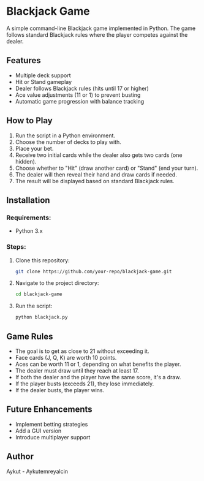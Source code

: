 # Blackjack Game

A simple command-line Blackjack game implemented in Python. The game follows standard Blackjack rules where the player competes against the dealer.

## Features
- Multiple deck support
- Hit or Stand gameplay
- Dealer follows Blackjack rules (hits until 17 or higher)
- Ace value adjustments (11 or 1) to prevent busting
- Automatic game progression with balance tracking

## How to Play
1. Run the script in a Python environment.
2. Choose the number of decks to play with.
3. Place your bet.
4. Receive two initial cards while the dealer also gets two cards (one hidden).
5. Choose whether to "Hit" (draw another card) or "Stand" (end your turn).
6. The dealer will then reveal their hand and draw cards if needed.
7. The result will be displayed based on standard Blackjack rules.

## Installation
### Requirements:
- Python 3.x

### Steps:
1. Clone this repository:
   ```sh
   git clone https://github.com/your-repo/blackjack-game.git
   ```
2. Navigate to the project directory:
   ```sh
   cd blackjack-game
   ```
3. Run the script:
   ```sh
   python blackjack.py
   ```

## Game Rules
- The goal is to get as close to 21 without exceeding it.
- Face cards (J, Q, K) are worth 10 points.
- Aces can be worth 11 or 1, depending on what benefits the player.
- The dealer must draw until they reach at least 17.
- If both the dealer and the player have the same score, it's a draw.
- If the player busts (exceeds 21), they lose immediately.
- If the dealer busts, the player wins.

## Future Enhancements
- Implement betting strategies
- Add a GUI version
- Introduce multiplayer support

## Author
Aykut - Aykutemreyalcin

